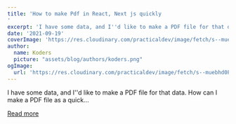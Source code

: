 ```yaml
---
title: 'How to make Pdf in React, Next js quickly
'
excerpt: 'I have some data, and I''d like to make a PDF file for that data. How can I make a PDF file as a quick...'
date: '2021-09-19'
coverImage: 'https://res.cloudinary.com/practicaldev/image/fetch/s--muebhd0P--/c_imagga_scale,f_auto,fl_progressive,h_420,q_auto,w_1000/https://dev-to-uploads.s3.amazonaws.com/uploads/articles/eafwe36qqxj2vxltxx2k.jpeg'
author:
  name: Koders
  picture: "assets/blog/authors/koders.png"
ogImage:
  url: 'https://res.cloudinary.com/practicaldev/image/fetch/s--muebhd0P--/c_imagga_scale,f_auto,fl_progressive,h_420,q_auto,w_1000/https://dev-to-uploads.s3.amazonaws.com/uploads/articles/eafwe36qqxj2vxltxx2k.jpeg'
---
```


I have some data, and I''d like to make a PDF file for that data. How can I make a PDF file as a quick...

[Read more](https://dev.to/thangphan37/how-to-make-pdf-in-react-next-js-quickly-9o8)
